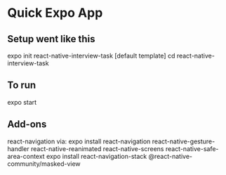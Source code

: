 # Quick Expo App

## Setup went like this
expo init react-native-interview-task
[default template]
cd react-native-interview-task

## To run
expo start

## Add-ons
react-navigation via:
expo install react-navigation react-native-gesture-handler react-native-reanimated react-native-screens react-native-safe-area-context
expo install react-navigation-stack @react-native-community/masked-view